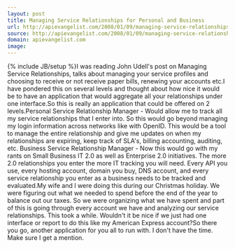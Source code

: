 ```yaml
---
layout: post
title: Managing Service Relationships for Personal and Business
url: http://apievangelist.com/2008/01/09/managing-service-relationships-for-personal-and-business/
source: http://apievangelist.com/2008/01/09/managing-service-relationships-for-personal-and-business/
domain: apievangelist.com
image: 
---
```

{% include JB/setup %}I was reading John Udell's post on Managing Service Relationships, talks about managing your service profiles and choosing to receive or not receive paper bills, renewing your accounts etc.I have pondered this on several levels and thought about how nice it would be to have an application that would aggregate all your relationships under one interface.So this is really an application that could be offered on 2 levels.Personal Service Relationship Manager - Would allow me to track all my service relationships that I enter into.  So this would go beyond managing my login information across networks like with OpenID.  This would be a tool to manage the entire relationship and give me updates on when my relationships are expiring, keep track of SLA's, billing accounting, auditing, etc. Business Service Relationship Manager - Now this would go with my rants on Small Business IT 2.0 as well as Enterprise 2.0 initiatives.  The more 2.0 relationships you enter the more IT tracking you will need.  Every API you use, every hosting account, domain you buy, DNS account, and every service relationship you enter as a business needs to be tracked and evaluated.My wife and I were doing this during our Christmas holiday.  We were figuring out what we needed to spend before the end of the year to balance out our taxes.  So we were organizing what we have spent and part of this is going through every account we have and analyzing our service relationships.  This took a while.  Wouldn't it be nice if we just had one interface or report to do this like my American Express account?So there you go, another application for you all to run with.  I don't have the time.  Make sure I get a mention.